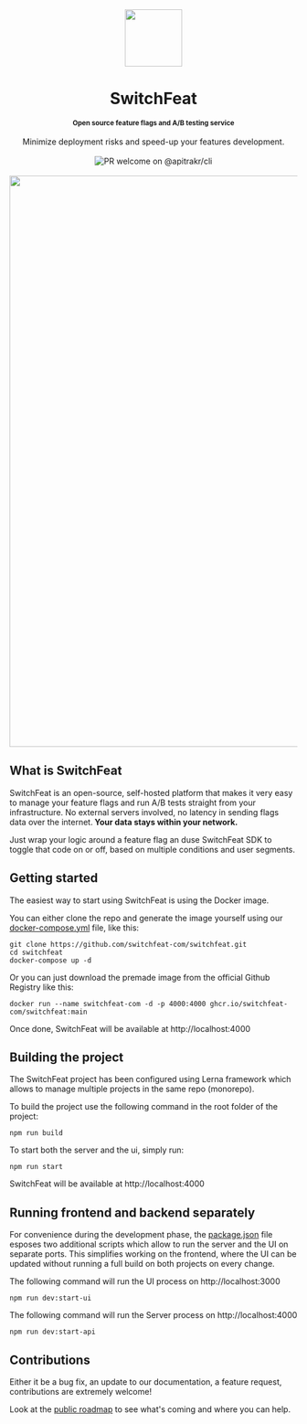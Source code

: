 <div align="center">
     <img src="https://github.com/switchfeat-com/switchfeat/assets/905984/bed8cfa8-0242-4156-b6e5-80240ae400fe" width=100 />
</div>
<div align="center">
    <h1 align="center">SwitchFeat</h1>
     <div><small><b>Open source feature flags and A/B testing service</b></small></small></div>
     <br/>
    <div>Minimize deployment risks and speed-up your features development.</div> 
</div> 
<br/>
<div align="center">
      <img src="https://img.shields.io/badge/PR-welcome-brightgreen.svg?style=flat" alt="PR welcome on @apitrakr/cli" />
</div>
<br/>
 <img src="https://github.com/switchfeat-com/switchfeat/assets/905984/3e0bbfe1-72f8-4cdc-95e9-3002d9058789" width=1000 />



<br/>

## What is SwitchFeat
SwitchFeat is an open-source, self-hosted platform that makes it very easy to manage your feature flags and run A/B tests straight from your infrastructure.
No external servers involved, no latency in sending flags data over the internet.<b> Your data stays within your network.</b>

Just wrap your logic around a feature flag an duse SwitchFeat SDK to toggle that code on or off, based on multiple conditions and user segments.

## Getting started

The easiest way to start using SwitchFeat is using the Docker image.

You can either clone the repo and generate the image yourself using our [docker-compose.yml](https://github.com/switchfeat-com/switchfeat/blob/main/docker-compose.yaml) file, like this: 

```
git clone https://github.com/switchfeat-com/switchfeat.git
cd switchfeat
docker-compose up -d
```

Or you can just download the premade image from the official Github Registry like this:

```
docker run --name switchfeat-com -d -p 4000:4000 ghcr.io/switchfeat-com/switchfeat:main
```

Once done, SwitchFeat will be available at http://localhost:4000 


## Building the project

The SwitchFeat project has been configured using Lerna framework which allows to manage multiple projects in the same repo (monorepo).

To build the project use the following command in the root folder of the project:

```
npm run build
```

To start both the server and the ui, simply run: 
```
npm run start
```

SwitchFeat will be available at http://localhost:4000 

## Running frontend and backend separately

For convenience during the development phase, the [package.json](https://github.com/switchfeat-com/switchfeat/blob/main/package.json) file esposes two additional scripts which allow to run the server and the UI on separate ports. 
This simplifies working on the frontend, where the UI can be updated without running a full build on both projects on every change.

The following command will run the UI process on http://localhost:3000
```
npm run dev:start-ui
```

The following command will run the Server process on http://localhost:4000
```
npm run dev:start-api
```


## Contributions

Either it be a bug fix, an update to our documentation, a feature request, contributions are extremely welcome!

Look at the [public roadmap](https://github.com/orgs/switchfeat-com/projects/1) to see what's coming and where you can help.
